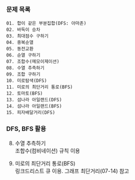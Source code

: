 
### 문제 목록
    01. 합이 같은 부분집합(DFS: 아마존)
    02. 바둑이 승차
    03. 최대점수 구하기
    04. 중복순열
    05. 동전교환
    06. 순열 구하기
    07. 조합수(메모이제이션)
    08. 수열 추측하기
    09. 조합 구하기
    10. 미로탐색(DFS)
    11. 미로의 최단거리 통로(BFS)
    12. 토마토(BFS)
    13. 섬나라 아일랜드(DFS)
    14. 섬나라 아일랜드(BFS)
    15. 피자배달거리(DFS)


### DFS, BFS 활용



08. 수열 추측하기   
    조합수(컴비네이션) 규칙 이용   

11. 미로의 최단거리 통로(BFS)   
    링크드리스트 큐 이용. 그래프 최단거리(07-14) 참고   